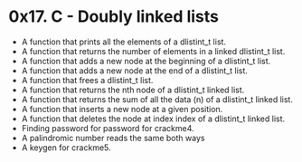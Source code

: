 # 0x17. C - Doubly linked lists
* A function that prints all the elements of a dlistint_t list.
* A function that returns the number of elements in a linked dlistint_t list.
* A function that adds a new node at the beginning of a dlistint_t list.
* A function that adds a new node at the end of a dlistint_t list.
* A  function that frees a dlistint_t list.
* A function that returns the nth node of a dlistint_t linked list.
* A function that returns the sum of all the data (n) of a dlistint_t linked list.
* A function that inserts a new node at a given position.
* A function that deletes the node at index index of a dlistint_t linked list.
* Finding password for  password for crackme4.
* A palindromic number reads the same both ways
* A  keygen for crackme5.
